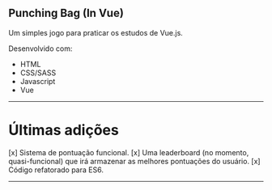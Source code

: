 ## Punching Bag (In Vue)

Um simples jogo para praticar os estudos de Vue.js.

Desenvolvido com: 
- HTML 
- CSS/SASS
- Javascript
- Vue


--------------------------------------------------------------------------------------------------------

# Últimas adições

[x] Sistema de pontuação funcional.
[x] Uma leaderboard (no momento, quasi-funcional) que irá armazenar as melhores pontuações do usuário.
[x] Código refatorado para ES6.

------------------------------------------------------------------------------------------------

